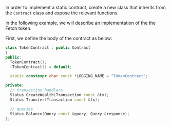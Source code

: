 In order to implement a static contract, create a new class that inherits from the `Contract` class and expose the relevant functions. 

In the following example, we will describe an implementation of the the Fetch token. 

First, we define the body of the contract as below:


``` c++
class TokenContract : public Contract
{
public:
  TokenContract();
  ~TokenContract() = default;

  static constexpr char const *LOGGING_NAME = "TokenContract";

private:
  // transaction handlers
  Status CreateWealth(Transaction const &tx);
  Status Transfer(Transaction const &tx);

  // queries
  Status Balance(Query const &query, Query &response);
};

```